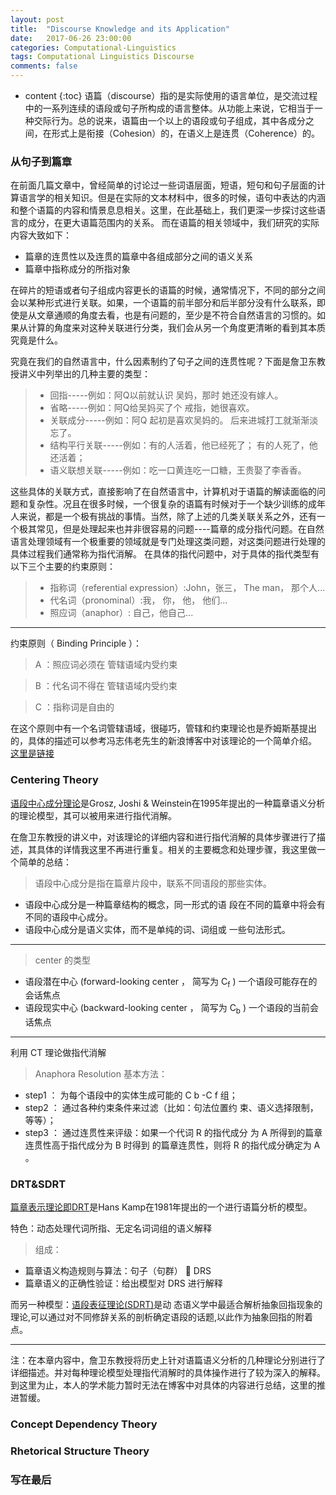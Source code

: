 ```yaml
---
layout: post
title:  "Discourse Knowledge and its Application"
date:   2017-06-26 23:00:00
categories: Computational-Linguistics
tags: Computational Linguistics Discourse
comments: false
---
```

* content
{:toc}
语篇（discourse）指的是实际使用的语言单位，是交流过程中的一系列连续的语段或句子所构成的语言整体。从功能上来说，它相当于一种交际行为。总的说来，语篇由一个以上的语段或句子组成，其中各成分之间，在形式上是衔接（Cohesion）的，在语义上是连贯（Coherence）的。
<!--more-->

### 从句子到篇章

在前面几篇文章中，曾经简单的讨论过一些词语层面，短语，短句和句子层面的计算语言学的相关知识。但是在实际的文本材料中，很多的时候，语句中表达的内涵和整个语篇的内容和情景息息相关。这里，在此基础上，我们更深一步探讨这些语言的成分，在更大语篇范围内的关系。
而在语篇的相关领域中，我们研究的实际内容大致如下：
* 篇章的连贯性以及连贯的篇章中各组成部分之间的语义关系
* 篇章中指称成分的所指对象

在碎片的短语或者句子组成内容更长的语篇的时候，通常情况下，不同的部分之间会以某种形式进行关联。如果，一个语篇的前半部分和后半部分没有什么联系，即使是从文章通顺的角度去看，也是有问题的，至少是不符合自然语言的习惯的。如果从计算的角度来对这种关联进行分类，我们会从另一个角度更清晰的看到其本质究竟是什么。

究竟在我们的自然语言中，什么因素制约了句子之间的连贯性呢？下面是詹卫东教授讲义中列举出的几种主要的类型：

>* 回指-----例如：阿Q以前就认识 吴妈，那时 她还没有嫁人。
>* 省略-----例如：阿Q给吴妈买了个 戒指，她很喜欢。
>* 关联成分-----例如：阿Q 起初是喜欢吴妈的。 后来进城打工就渐渐淡忘了。
>* 结构平行关联-----例如：有的人活着，他已经死了； 有的人死了，他还活着；
>* 语义联想关联-----例如：吃一口黄连吃一口糖，王贵娶了李香香。

这些具体的关联方式，直接影响了在自然语言中，计算机对于语篇的解读面临的问题和复杂性。况且在很多时候，一个很复杂的语篇有时候对于一个缺少训练的成年人来说，都是一个极有挑战的事情。当然，除了上述的几类关联关系之外，还有一个极其常见，但是处理起来也并非很容易的问题----篇章的成分指代问题。在自然语言处理领域有一个极重要的领域就是专门处理这类问题，对这类问题进行处理的具体过程我们通常称为指代消解。
在具体的指代问题中，对于具体的指代类型有以下三个主要的约束原则：

>* 指称词（referential expression）:John，张三， The man， 那个人...
>* 代名词（pronominal）:我， 你， 他， 他们...
>* 照应词（anaphor）: 自己，他自己...

-----
约束原则（ Binding Principle ）：
>A ：照应词必须在 管辖语域内受约束

>B ：代名词不得在 管辖语域内受约束

>C ：指称词是自由的

在这个原则中有一个名词管辖语域，很碰巧，管辖和约束理论也是乔姆斯基提出的，具体的描述可以参考冯志伟老先生的新浪博客中对该理论的一个简单介绍。
[这里是链接](http://blog.sina.com.cn/s/blog_72d083c70100psrg.html)


### Centering Theory
[语段中心成分理论](http://ccl.pku.edu.cn/doubtfire/NLP/Discourse_Analysis/Centering_Theory/GJW95centering.pdf)是Grosz, Joshi & Weinstein在1995年提出的一种篇章语义分析的理论模型，其可以被用来进行指代消解。

在詹卫东教授的讲义中，对该理论的详细内容和进行指代消解的具体步骤进行了描述，其具体的详情我这里不再进行重复。相关的主要概念和处理步骤，我这里做一个简单的总结：

>语段中心成分是指在篇章片段中，联系不同语段的那些实体。
* 语段中心成分是一种篇章结构的概念，同一形式的语
段在不同的篇章中将会有不同的语段中心成分。
* 语段中心成分是语义实体，而不是单纯的词、词组或
一些句法形式。

-----

>center 的类型
* 语段潜在中心 (forward-looking center ，
简写为 C<sub>f</sub> )  一个语段可能存在的会话焦点
* 语段现实中心 (backward-looking center ，
简写为 C<sub>b</sub> )  一个语段的当前会话焦点

-----

利用 CT 理论做指代消解

>Anaphora Resolution 基本方法：
* step1 ： 为每个语段中的实体生成可能的 C b -C f 组；
* step2 ： 通过各种约束条件来过滤（比如：句法位置约
束、语义选择限制，等等）；
* step3 ： 通过连贯性来评级：如果一个代词 R 的指代成分
为 A 所得到的篇章连贯性高于指代成分为 B 时得到
的篇章连贯性，则将 R 的指代成分确定为 A 。


### DRT&SDRT  
[篇章表示理论即DRT](https://www.mendeley.com/research-papers/theory-truth-semantic-representation/)是Hans Kamp在1981年提出的一个进行语篇分析的模型。

特色：动态处理代词所指、无定名词词组的语义解释
>组成：
* 篇章语义构造规则与算法：句子（句群）  DRS
* 篇章语义的正确性验证：给出模型对 DRS 进行解释


而另一种模型：[语段表征理论(SDRT)](http://www.cnki.com.cn/Article/CJFDTOTAL-ZXDT200606011.htm)是动 态语义学中最适合解析抽象回指现象的理论,可以通过对不同修辞关系的剖析确定语段的话题,以此作为抽象回指的附着点。

-----

注：在本章内容中，詹卫东教授将历史上针对语篇语义分析的几种理论分别进行了详细描述。并对每种理论模型处理指代消解时的具体操作进行了较为深入的解释。到这里为止，本人的学术能力暂时无法在博客中对具体的内容进行总结，这里的推进暂缓。


###  Concept Dependency Theory

###  Rhetorical Structure Theory

### 写在最后
